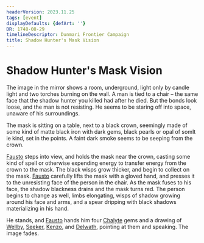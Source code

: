 ```yaml
---
headerVersion: 2023.11.25
tags: [event]
displayDefaults: {defArt: ''}
DR: 1748-08-29
timelineDescriptor: Dunmari Frontier Campaign
title: Shadow Hunter's Mask Vision
---
```

# Shadow Hunter's Mask Vision


The image in the mirror shows a room, underground, light only by candle light and two torches burning on the wall. A man is tied to a chair – the same face that the shadow hunter you killed had after he died. But the bonds look loose, and the man is not resisting. He seems to be staring off into space, unaware of his surroundings.

The mask is sitting on a table, next to a black crown, seemingly made of some kind of matte black iron with dark gems, black pearls or opal of somIt ie kind, set in the points. A faint dark smoke seems to be seeping from the crown.

[Fausto](<../../../people/chardonians/fausto.md>) steps into view, and holds the mask near the crown, casting some kind of spell or otherwise expending energy to transfer energy from the crown to the mask. The black wisps grow thicker, and begin to collect on the mask. [Fausto](<../../../people/chardonians/fausto.md>) carefully lifts the mask with a gloved hand, and presses it to the unresisting face of the person in the chair. As the mask fuses to his face, the shadow blackness drains and the mask turns red. The person begins to change as well, limbs elongating, wisps of shadow growing around his face and arms, and a spear dripping with black shadows materializing in his hand. 

He stands, and [Fausto](<../../../people/chardonians/fausto.md>) hands him four [Chalyte](<../../../things/materials/chalyte.md>) gems and a drawing of [Wellby](<../../../people/pcs/dunmar-fellowship/wellby.md>), [Seeker](<../../../people/pcs/dunmar-fellowship/seeker.md>), [Kenzo](<../../../people/pcs/dunmar-fellowship/kenzo.md>), and [Delwath](<../../../people/pcs/dunmar-fellowship/delwath.md>), pointing at them and speaking. The image fades.